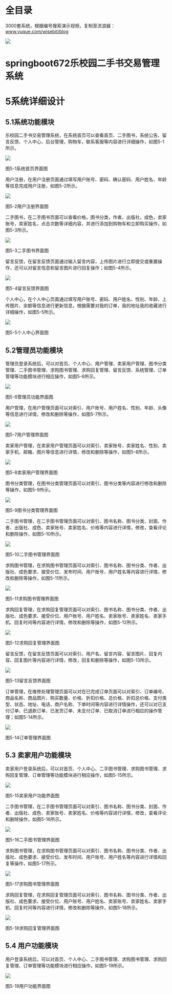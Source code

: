 # 全目录

3000套系统，根据编号搜索演示视频，复制至流浪器：www.yuque.com/wisebit/blog


![](https://bitwise.oss-cn-heyuan.aliyuncs.com/2024/11/06/qq_wechat.png)
# springboot672乐校园二手书交易管理系统
# 5系统详细设计
## 5.1系统功能模块
乐校园二手书交易管理系统，在系统首页可以查看首页、二手图书，系统公告、留言反馈、个人中心、后台管理，购物车，联系客服等内容进行详细操作，如图5-1所示。

![](/md/blog.013.png)

图5-1系统首页界面图

用户注册，在用户注册页面通过填写用户账号、密码、确认密码、用户姓名、年龄等信息完成用户注册，如图5-2所示。

![](/md/blog.014.png)

图5-2用户注册界面图

二手图书，在二手图书页面可以查看价格，图书分类，作者，出版社，成色，卖家账号，卖家姓名，点击次数等详细内容，并进行添加到购物车和立即购买操作，如图5-3所示。

![](/md/blog.015.png)

图5-3二手图书界面图

留言反馈，在留言反馈页面通过输入留言内容，上传图片进行立即提交或重置操作，还可以对留言信息和留言图片进行回复操作；如图5-4所示。

![](/md/blog.016.png)

图5-4留言反馈界面图

个人中心，在个人中心页面通过填写用户账号、密码、用户姓名、性别、年龄、上传图片、余额等信息进行更新信息，根据需要对我的订单，我的地址我的收藏进行详细操作，如图5-5所示。

![](/md/blog.017.png)

图5-5个人中心界面图

## 5.2管理员功能模块
管理员登录系统后，可以对首页、个人中心、用户管理、卖家用户管理、图书分类管理、二手图书管理、求购图书管理、求购回复管理、留言反馈、系统管理、订单管理等功能模块进行相应操作，如图5-6所示。

![](/md/blog.018.png)

图5-6管理员功能界面图

用户管理，在用户管理页面可以对索引、用户账号、用户姓名、性别、年龄、头像等信息进行详情，修改和删除等操作，如图5-7所示。

![](/md/blog.019.png)

图5-7用户管理界面图

卖家用户管理，在卖家用户管理页面可以对索引、卖家账号、卖家姓名、性别、卖家手机、邮箱、图片等信息进行详情，修改和删除等操作，如图5-8所示。

![](/md/blog.020.png)

图5-8卖家用户管理界面图

图书分类管理，在图书分类管理页面可以对索引、图书分类等内容进行修改和删除等操作，如图5-9所示。

![](/md/blog.021.png)

图5-9图书分类管理界面图

二手图书管理，在二手图书管理页面可以对索引、图书名称、图书分类、封面、作者、出版社、成色、卖家账号、卖家姓名、价格等内容进行详情，修改，查看评论和删除操作，如图5-10所示。

![](/md/blog.022.png)

图5-10二手图书管理界面图

求购图书管理，在求购图书管理页面可以对索引、图书名称、图书分类、作者、出版社、成色要求、接受价位、发布时间、用户账号、用户姓名等内容进行详情，修改和删除等操作，如图5-11所示。

![](/md/blog.023.png)

图5-11求购图书管理界面图

求购回复管理，在求购回复管理页面可以对索引、图书名称、图书分类、作者、出版社、成色要求、接受价位、用户账号、用户姓名、卖家账号、卖家姓名、卖家手机、回复时间等内容进行详情，修改和删除等操作，如图5-12所示。

![](/md/blog.024.png)

图5-12求购回复管理界面图

留言反馈，在留言反馈页面可以对索引、用户名、留言内容、留言图片、回复内容、回复图片等内容进行详情，修改，回复和删除等操作，如图5-13所示。

![](/md/blog.025.png)

图5-13留言反馈界面图

订单管理，在维修处理管理页面可以对在已完成订单页面可以对索引、订单编号、商品名称、商品图片、购买数量、价格、折扣价格、总价格、折扣总价格、支付类型、状态、地址、电话、商户名称、下单时间等内容进行详情操作，还可以对已支付订单、已退款订单、已发货订单、未支付订单、已取消订单进行相应的操作管理；如图5-14所示。

![](/md/blog.026.png)

图5-14订单管理界面图
## 5.3 卖家用户功能模块
卖家用户登录系统后，可以对首页、个人中心、二手图书管理、求购图书管理、求购回复管理、订单管理等功能模块进行相应操作，如图5-15所示。

![](/md/blog.027.png)

图5-15卖家用户功能界面图

二手图书管理，在二手图书管理页面可以对索引、图书名称、图书分类、封面、作者、出版社、成色、卖家账号、卖家姓名、价格等内容进行详情，修改，查看评论和删除操作，如图5-16所示。

![](/md/blog.028.png)

图5-16二手图书管理界面图

求购图书管理，在求购图书管理页面可以对索引、图书名称、图书分类、作者、出版社、成色要求、接受价位、发布时间、用户账号、用户姓名等内容进行详情和回复等操作，如图5-17所示。

![](/md/blog.029.png)

图5-17求购图书管理界面图

求购回复管理，在求购回复管理页面可以对索引、图书名称、图书分类、作者、出版社、成色要求、接受价位、用户账号、用户姓名、卖家账号、卖家姓名、卖家手机、回复时间等内容进行详情，修改和删除等操作，如图5-18所示。

![](/md/blog.030.png)

图5-18求购回复管理界面图

## 5.4 用户功能模块

用户登录系统后，可以对首页、个人中心、二手图书管理、求购图书管理、求购回复管理、订单管理等功能模块进行相应操作，如图5-19所示。

![](/md/blog.027.png)

图5-19用户功能界面图

